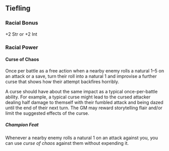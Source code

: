 ## Tiefling

### Racial Bonus

+2 Str or +2 Int

### Racial Power

#### Curse of Chaos

Once per battle as a free action when a nearby enemy rolls a natural 1–5 on an attack or a save, turn their roll into a natural 1 and improvise a further curse that shows how their attempt backfires horribly.

A curse should have about the same impact as a typical once-per-battle ability. For example, a typical curse might lead to the cursed attacker dealing half damage to themself with their fumbled attack and being dazed until the end of their next turn. The GM may reward storytelling flair and/or limit the suggested effects of the curse.

##### Champion Feat

Whenever a nearby enemy rolls a natural 1 on an attack against you, you can use _curse of chaos_ against them without expending it.